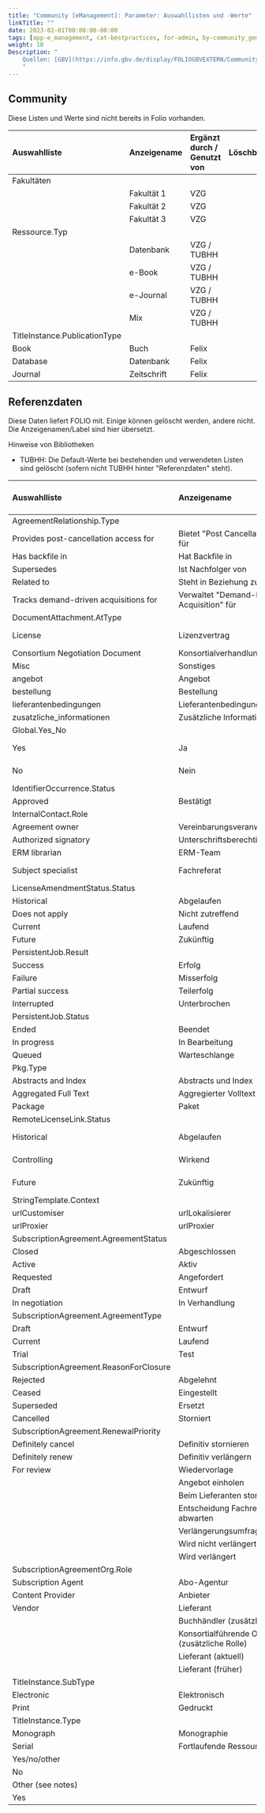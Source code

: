 ```yaml
---
title: "Community [eManagement]: Parameter: Auswahllisten und -Werte"
linkTitle: ""
date: 2023-02-01T00:00:00-00:00
tags: [app-e_management, cat-bestpractices, for-admin, by-community_gemeinsam, by-tubhh, by-vzg]
weight: 10
Description: "
    Quellen: [GBV](https://info.gbv.de/display/FOLIOGBVEXTERN/Community+[eManagement]:+Parameter:+Auswahllisten+und+-Werte)
    "
---
```


## Community

Diese Listen und Werte sind nicht bereits in Folio vorhanden.

|Auswahlliste|Anzeigename|Ergänzt durch / Genutzt von|Löschbar|
|:----|:----|:----|:----|
|Fakultäten| | | |
| |Fakultät 1|VZG| |
| |Fakultät 2|VZG| |
| |Fakultät 3|VZG| |
|Ressource.Typ| | | |
| |Datenbank|VZG / TUBHH| |
| |e-Book|VZG / TUBHH| |
| |e-Journal|VZG / TUBHH| |
| |Mix|VZG / TUBHH| |
|TitleInstance.PublicationType| | | |
|Book|Buch|Felix| |
|Database|Datenbank|Felix| |
|Journal|Zeitschrift|Felix| |



## Referenzdaten

Diese Daten liefert FOLIO mit. Einige können gelöscht werden, andere nicht. Die Anzeigenamen/Label sind hier übersetzt.

Hinweise von Bibliotheken

-   TUBHH: Die Default-Werte bei bestehenden und verwendeten Listen sind gelöscht (sofern nicht TUBHH hinter "Referenzdaten" steht).

|Auswahlliste|Anzeigename|Ergänzt durch / Genutzt von |Löschbar|
|:----|:----|:----|:----|
|AgreementRelationship.Type| | | |
|Provides post-cancellation access for|Bietet "Post Cancellation Access" für|Referenzdaten| |
|Has backfile in|Hat Backfile in|Referenzdaten| |
|Supersedes|Ist Nachfolger von|Referenzdaten| |
|Related to|Steht in Beziehung zu|Referenzdaten| |
|Tracks demand-driven acquisitions for|Verwaltet "Demand-Driven-Acquisition" für|Referenzdaten| |
|DocumentAttachment.AtType| | | |
|License|Lizenzvertrag|Referenzdaten / TUBHH| |
|Consortium Negotiation Document|Konsortialverhandlungsdokument|Referenzdaten| |
|Misc|Sonstiges|Referenzdaten| |
|angebot|Angebot|TUBHH| |
|bestellung|Bestellung|TUBHH| |
|lieferantenbedingungen|Lieferantenbedingungen|TUBHH| |
|zusatzliche_informationen|Zusätzliche Informationen|TUBHH| |
|Global.Yes_No| | | |
|Yes|Ja|Referenzdaten / TUBHH| |
|No|Nein|Referenzdaten / TUBHH| |
|IdentifierOccurrence.Status| | | |
|Approved|Bestätigt|Referenzdaten| |
|InternalContact.Role| | | |
|Agreement owner|Vereinbarungsveranwortlich|Referenzdaten| |
|Authorized signatory|Unterschriftsberechtigt|Referenzdaten| |
|ERM librarian|ERM-Team|Referenzdaten| |
|Subject specialist|Fachreferat|Referenzdaten / TUBHH| |
|LicenseAmendmentStatus.Status| | | |
|Historical|Abgelaufen|Referenzdaten| |
|Does not apply|Nicht zutreffend|Referenzdaten| |
|Current|Laufend|Referenzdaten| |
|Future|Zukünftig|Referenzdaten| |
|PersistentJob.Result| | | |
|Success|Erfolg|Referenzdaten| |
|Failure|Misserfolg|Referenzdaten| |
|Partial success|Teilerfolg|Referenzdaten| |
|Interrupted|Unterbrochen|Referenzdaten| |
|PersistentJob.Status| | | |
|Ended|Beendet|Referenzdaten| |
|In progress|In Bearbeitung|Referenzdaten| |
|Queued|Warteschlange|Referenzdaten| |
|Pkg.Type| | | |
|Abstracts and Index|Abstracts und Index|Referenzdaten| |
|Aggregated Full Text|Aggregierter Volltext|Referenzdaten| |
|Package|Paket|Referenzdaten| |
|RemoteLicenseLink.Status| | | |
|Historical|Abgelaufen|Referenzdaten / TUBHH| |
|Controlling|Wirkend|Referenzdaten / TUBHH| |
|Future|Zukünftig|Referenzdaten / TUBHH| |
|StringTemplate.Context| | | |
|urlCustomiser|urlLokalisierer|Referenzdaten| |
|urlProxier|urlProxier|Referenzdaten| |
|SubscriptionAgreement.AgreementStatus| | | |
|Closed|Abgeschlossen|Referenzdaten| |
|Active|Aktiv|Referenzdaten| |
|Requested|Angefordert|Referenzdaten| |
|Draft|Entwurf|Referenzdaten| |
|In negotiation|In Verhandlung|Referenzdaten| |
|SubscriptionAgreement.AgreementType| | | |
|Draft|Entwurf|Referenzdaten| |
|Current|Laufend|Referenzdaten| |
|Trial|Test|Referenzdaten| |
|SubscriptionAgreement.ReasonForClosure| | | |
|Rejected|Abgelehnt|Referenzdaten| |
|Ceased|Eingestellt|Referenzdaten| |
|Superseded|Ersetzt|Referenzdaten| |
|Cancelled|Storniert|Referenzdaten| |
|SubscriptionAgreement.RenewalPriority| | | |
|Definitely cancel|Definitiv stornieren|Referenzdaten| |
|Definitely renew|Definitiv verlängern|Referenzdaten| |
|For review|Wiedervorlage|Referenzdaten| |
| |Angebot einholen|TUBHH| |
| |Beim Lieferanten storniert|TUBHH| |
| |Entscheidung Fachreferat abwarten|TUBHH| |
| |Verlängerungsumfrage abwarten|TUBHH| |
| |Wird nicht verlängert|TUBHH| |
| |Wird verlängert|TUBHH| |
|SubscriptionAgreementOrg.Role| | | |
|Subscription Agent|Abo-Agentur|Referenzdaten| |
|Content Provider|Anbieter|Referenzdaten| |
|Vendor|Lieferant|Referenzdaten| |
| |Buchhändler (zusätzliche Rolle)|TUBHH| |
| |Konsortialführende Organisation (zusätzliche Rolle)|TUBHH| |
| |Lieferant (aktuell)|TUBHH| |
| |Lieferant (früher)|TUBHH| |
|TitleInstance.SubType| | | |
|Electronic|Elektronisch|Referenzdaten| |
|Print|Gedruckt|Referenzdaten| |
|TitleInstance.Type| | | |
|Monograph|Monographie|Referenzdaten| |
|Serial|Fortlaufende Ressource|Referenzdaten| |
|Yes/no/other| | | |
|No| |Referenzdaten| |
|Other (see notes)| |Referenzdaten| |
|Yes| |Referenzdaten| |

